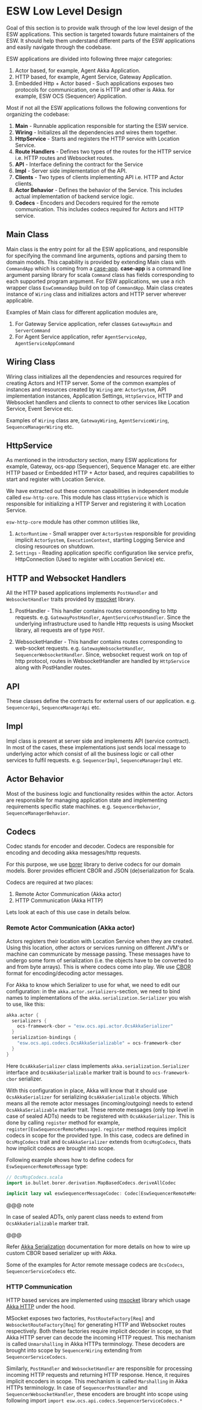 # ESW Low Level Design

Goal of this section is to provide walk through of the low level design of the ESW applications.
This section is targeted towards future maintainers of the ESW. It should help them understand different parts of the ESW applications and easily navigate through the codebase.

ESW applications are divided into following three major categories:

1. Actor based, for example, Agent Akka Application.
1. HTTP based, for example, Agent Service, Gateway Application.
1. Embedded Http + Actor based - Such applications exposes two protocols for communication, one is HTTP and other is Akka. for example, ESW OCS (Sequencer) Application.

Most if not all the ESW applications follows the following conventions for organizing the codebase:

1. **Main** - Runnable application responsible for starting the ESW service.
1. **Wiring** - Initializes all the dependencies and wires them together.
1. **HttpService** - Starts and registers the HTTP service with Location Service.
1. **Route Handlers** - Defines two types of the routes for the HTTP service i.e. HTTP routes and Websocket routes.
1. **API** - Interface defining the contract for the Service
1. **Impl** - Server side implementation of the API.
1. **Clients** - Two types of clients implementing API i.e. HTTP and Actor clients.
1. **Actor Behavior** - Defines the behavior of the Service. This includes actual implementation of backend service logic.
1. **Codecs** - Encoders and Decoders required for the remote communication. This includes codecs required for Actors and HTTP service.

## Main Class

Main class is the entry point for all the ESW applications, and responsible for specifying the command line arguments, options and parsing them to domain models.
This capability is provided by extending Main class with `CommandApp` which is coming from a [case-app](https://github.com/alexarchambault/case-app).
**case-app** is a command line argument parsing library for scala
`Command` class has fields corresponding to each supported program argument.
For ESW applications, we use a rich wrapper class `EswCommandApp` build on top of `CommandApp`.
Main class creates instance of `Wiring` class and initializes actors and HTTP server wherever applicable.

Examples of Main class for different application modules are,

1. For Gateway Service application, refer classes `GatewayMain` and `ServerCommand`
1. For Agent Service application, refer `AgentServiceApp`, `AgentServiceAppCommand`

## Wiring Class

Wiring class initializes all the dependencies and resources required for creating Actors and HTTP server.
Some of the common examples of instances and resources created by `Wiring` are:
`ActorSystem`, API implementation instances, Application Settings, `HttpService`, HTTP and Websocket handlers and clients to connect to other services like Location Service, Event Service etc.

Examples of `Wiring` class are, `GatewayWiring`, `AgentServiceWiring`, `SequenceManagerWiring` etc.

## HttpService

As mentioned in the introductory section, many ESW applications for example,
Gateway, ocs-app (Sequencer), Sequence Manager etc. are either HTTP based or Embedded HTTP + Actor based,
and requires capabilities to start and register with Location Service.

We have extracted out these common capabilities in independent module called `esw-http-core`.
This module has class `HttpService` which is responsible for initializing a HTTP Server and registering it with Location Service.

`esw-http-core` module has other common utilities like,

1. `ActorRuntime` - Small wrapper over `ActorSystem` responsible for providing implicit `ActorSystem`, `ExecutionContext`, starting Logging Service and closing resources on shutdown.
1. `Settings` - Reading application specific configuration like service prefix, HttpConnection (Used to register with Location Service) etc.

## HTTP and Websocket Handlers

All the HTTP based applications implements `PostHandler` and `WebsocketHandler` traits provided by [msocket](https://github.com/tmtsoftware/msocket) library.

1. PostHandler - This handler contains routes corresponding to http requests. e.g. `GatewayPostHandler`, `AgentServicePostHandler`.
Since the underlying infrastructure used to handle Http requests is using Msocket library, all requests are of type `POST`.

1. WebsocketHandler - This handler contains routes corresponding to web-socket requests. e.g. `GatewayWebsocketHandler`, `SequencerWebsocketHandler`.
Since, websocket request work on top of http protocol, routes in WebsocketHandler are handled by `HttpService` along with PostHandler routes.

## API

These classes define the contracts for external users of our application. e.g. `SequencerApi`, `SequenceManagerApi` etc.

## Impl

Impl class is present at server side and implements API (service contract). In most of the cases,
these implementations just sends local message to underlying actor which consist of all the business logic or
call other services to fulfil requests. e.g. `SequencerImpl`, `SequenceManagerImpl` etc.

## Actor Behavior

Most of the business logic and functionality resides within the actor. Actors are responsible for managing application state and implementing requirements specific state machines.
e.g. `SequencerBehavior`, `SequenceManagerBehavior`.

## Codecs

Codec stands for encoder and decoder. Codecs are responsible for encoding and decoding akka messages/http requests.

For this purpose, we use [borer](https://sirthias.github.io/borer/) library to derive codecs for our domain models.
Borer provides efficient CBOR and JSON (de)serialization for Scala.

Codecs are required at two places:

1. Remote Actor Communication (Akka actor)
1. HTTP Communication (Akka HTTP)

Lets look at each of this use case in details below.

### Remote Actor Communication (Akka actor)

Actors registers their location with Location Service when they are created. Using this location,
other actors or services running on different JVM's or machine can communicate by message passing.
These messages have to undergo some form of serialization (i.e. the objects have to be converted to and from byte arrays).
This is where codecs come into play. We use [CBOR](https://cbor.io/) format for encoding/decoding actor messages.

For Akka to know which Serializer to use for what, we need to edit our configuration:
in the `akka.actor.serializers`-section, we need to bind names to implementations of the `akka.serialization.Serializer` you wish to use, like this:

```scala
akka.actor {
  serializers {
    ocs-framework-cbor = "esw.ocs.api.actor.OcsAkkaSerializer"
  }
  serialization-bindings {
    "esw.ocs.api.codecs.OcsAkkaSerializable" = ocs-framework-cbor
  }
}
```

Here `OcsAkkaSerializer` class implements `akka.serialization.Serializer` interface and `OcsAkkaSerializable` marker trait is bound to `ocs-framework-cbor` serializer.

With this configuration in place, Akka will know that it should use `OcsAkkaSerializer` for serializing `OcsAkkaSerializable` objects.
Which means all the remote actor messages (incoming/outgoing) needs to extend `OcsAkkaSerializable` marker trait.
These remote messages (only top level in case of sealed ADTs) needs to be registered with `OcsAkkaSerializer`.
This is done by calling `register` method for example, `register[EswSequencerRemoteMessage]`.
`register` method requires implicit codecs in scope for the provided type. In this case, codecs are defined in `OcsMsgCodecs` trait and
`OcsAkkaSerializer` extends from `OcsMsgCodecs`, thats how implicit codecs are brought into scope.

Following example shows how to define codecs for `EswSequencerRemoteMessage` type:

```scala
// OcsMsgCodecs.scala
import io.bullet.borer.derivation.MapBasedCodecs.deriveAllCodec

implicit lazy val eswSequencerMessageCodec: Codec[EswSequencerRemoteMessage] = deriveAllCodecs
```

@@@ note

In case of sealed ADTs, only parent class needs to extend from `OcsAkkaSerializable` marker trait.

@@@

Refer [Akka Serialization](https://doc.akka.io/docs/akka/current/serialization.html) documentation for more details on how to wire up custom CBOR based serializer up with Akka.

Some of the examples for Actor remote message codecs are `OcsCodecs`, `SequencerServiceCodecs` etc.

### HTTP Communication

HTTP based services are implemented using [msocket](https://github.com/tmtsoftware/msocket) library which usage [Akka HTTP](https://doc.akka.io/docs/akka-http/current/) under the hood.

MSocket exposes two factories, `PostRouteFactory[Req]` and `WebsocketRouteFactory[Req]` for generating HTTP and Websocket routes respectively.
Both these factories require implicit decoder in scope, so that Akka HTTP server can decode the incoming HTTP request.
This mechanism is called `Unmarshalling` in Akka HTTPs terminology.
These decoders are brought into scope by `SequencerWiring` extending from `SequencerServiceCodecs`.

Similarly, `PostHandler` and `WebsocketHandler` are responsible for processing incoming HTTP requests and returning HTTP response.
Hence, it requires implicit encoders in scope. This mechanism is called `Marshalling` in Akka HTTPs terminology.
In case of `SequencerPostHandler` and `SequencerWebsocketHandler`, these encoders are brought into scope using following import `import esw.ocs.api.codecs.SequencerServiceCodecs.*`

